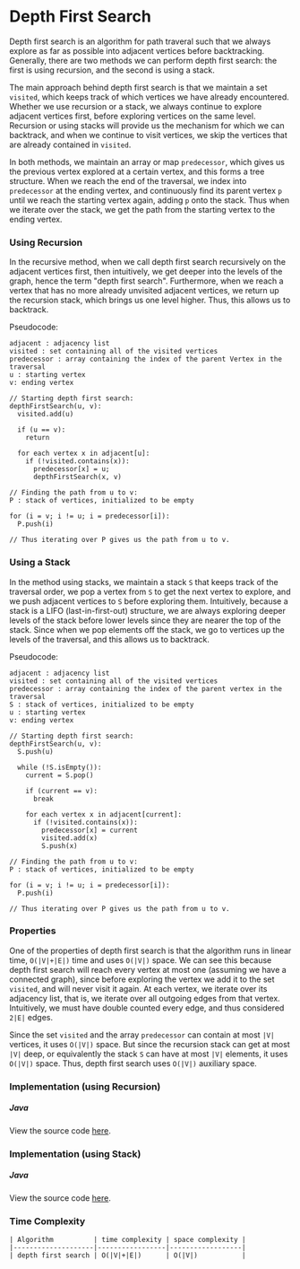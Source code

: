 # Depth First Search

Depth first search is an algorithm for path traveral such that we always explore as far as 
possible into adjacent vertices before backtracking. Generally, there are two methods we can 
perform depth first search: the first is using recursion, and the second is using a stack. 

The main approach behind depth first search is that we maintain a set `visited`, which keeps track 
of which vertices we have already encountered. Whether we use recursion or a stack, we always
continue to explore adjacent vertices first, before exploring vertices on the same level. Recursion 
or using stacks will provide us the mechanism for which we can backtrack, and when we continue to 
visit vertices, we skip the vertices that are already contained in `visited`. 

In both methods, we maintain an array or map `predecessor`, which gives us the previous vertex 
explored at a certain vertex, and this forms a tree structure. When we reach the end of the 
traversal, we index into `predecessor` at the ending vertex, and continuously find its parent
vertex `p` until we reach the starting vertex again, adding `p` onto the stack. Thus when we 
iterate over the stack, we get the path from the starting vertex to the ending vertex.

### Using Recursion

In the recursive method, when we call depth first search recursively on the adjacent vertices 
first, then intuitively, we get deeper into the levels of the graph, hence the term "depth first
search". Furthermore, when we reach a vertex that has no more already unvisited adjacent vertices,
we return up the recursion stack, which brings us one level higher. Thus, this allows us to 
backtrack.

Pseudocode:

```
adjacent : adjacency list
visited : set containing all of the visited vertices
predecessor : array containing the index of the parent Vertex in the traversal
u : starting vertex
v: ending vertex

// Starting depth first search:
depthFirstSearch(u, v):
  visited.add(u)

  if (u == v):
    return

  for each vertex x in adjacent[u]:
    if (!visited.contains(x)):
      predecessor[x] = u;
      depthFirstSearch(x, v)

// Finding the path from u to v:
P : stack of vertices, initialized to be empty

for (i = v; i != u; i = predecessor[i]):
  P.push(i)

// Thus iterating over P gives us the path from u to v.
```

### Using a Stack

In the method using stacks, we maintain a stack `S` that keeps track of the traversal order, we
pop a vertex from `S` to get the next vertex to explore, and we push adjacent vertices to `S` before
exploring them. Intuitively, because a stack is a LIFO (last-in-first-out) structure, we are always
exploring deeper levels of the stack before lower levels since they are nearer the top of the stack.
Since when we pop elements off the stack, we go to vertices up the levels of the traversal, and
this allows us to backtrack. 

Pseudocode:

```
adjacent : adjacency list
visited : set containing all of the visited vertices
predecessor : array containing the index of the parent vertex in the traversal
S : stack of vertices, initialized to be empty
u : starting vertex
v: ending vertex

// Starting depth first search:
depthFirstSearch(u, v):
  S.push(u)

  while (!S.isEmpty()):
    current = S.pop()

    if (current == v):
      break

    for each vertex x in adjacent[current]:
      if (!visited.contains(x)):
        predecessor[x] = current
        visited.add(x)
        S.push(x)

// Finding the path from u to v:
P : stack of vertices, initialized to be empty

for (i = v; i != u; i = predecessor[i]):
  P.push(i)

// Thus iterating over P gives us the path from u to v.
```

### Properties

One of the properties of depth first search is that the algorithm runs in linear time, `O(|V|+|E|)`
time and uses `O(|V|)` space. We can see this because depth first search will reach every vertex at
most one (assuming we have a connected graph), since before exploring the vertex we add it to the
set `visited`, and will never visit it again. At each vertex, we iterate over its adjacency list, 
that is, we iterate over all outgoing edges from that vertex. Intuitively, we must have double 
counted every edge, and thus considered `2|E|` edges. 

Since the set `visited` and the array `predecessor` can contain at most `|V|` vertices, it uses 
`O(|V|)` space. But since the recursion stack can get at most `|V|` deep, or equivalently the stack
`S` can have at most `|V|` elements, it uses `O(|V|)` space. Thus, depth first search uses `O(|V|)`
auxiliary space.

### Implementation (using Recursion)

##### Java

View the source code [here](https://github.com/algorithm-helper/implementations/blob/master/java/com/algorithmhelper/algorithms/graphs/DepthFirstSearchVerticesRecursion.java).

<script src="https://gist.github.com/eliucs/362dc1f9a986ee83094823f1e9a041ac.js"></script>

### Implementation (using Stack)

##### Java

View the source code [here](https://github.com/algorithm-helper/implementations/blob/master/java/com/algorithmhelper/algorithms/graphs/DepthFirstSearchVerticesStack.java).

<script src="https://gist.github.com/eliucs/9988a7547c8f2191c29fa8d205ef1fd9.js"></script>

### Time Complexity

```
| Algorithm          | time complexity | space complexity |
|--------------------|-----------------|------------------|
| depth first search | O(|V|+|E|)      | O(|V|)           |
```
